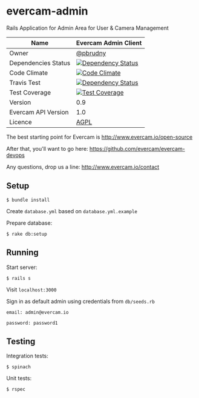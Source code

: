 # evercam-admin
Rails Application for Admin Area for User &amp; Camera Management

| Name   | Evercam Admin Client  |
| --- | --- |
| Owner   | [@pbrudny](https://github.com/pbrudny)   |
| Dependencies Status   | [![Dependency Status](https://gemnasium.com/evercam/evercam-admin.svg)](https://gemnasium.com/evercam/evercam-admin)  |
| Code Climate   | [![Code Climate](https://codeclimate.com/github/evercam/evercam-admin/badges/gpa.svg)](https://codeclimate.com/github/evercam/evercam-admin)   |
| Travis Test   | [![Dependency Status](https://travis-ci.org/evercam/evercam-admin.svg?branch=master)](https://travis-ci.org/evercam/evercam-admin)   |
| Test Coverage  | [![Test Coverage](https://codeclimate.com/github/evercam/evercam-admin/badges/coverage.svg)](https://codeclimate.com/github/evercam/evercam-admin)   |
| Version  | 0.9  |
| Evercam API Version  | 1.0  |
| Licence | [AGPL](https://tldrlegal.com/license/gnu-affero-general-public-license-v3-%28agpl-3.0%29) |

The best starting point for Evercam is http://www.evercam.io/open-source

After that, you'll want to go here: https://github.com/evercam/evercam-devops

Any questions, drop us a line: http://www.evercam.io/contact

## Setup
``
$ bundle install
``

Create ``database.yml`` based on ``database.yml.example``

Prepare database:

``
$ rake db:setup
``

## Running
Start server:

``
$ rails s
``

Visit ``localhost:3000``

Sign in as default admin using credentials from  ``db/seeds.rb``

``
email: admin@evercam.io
``

``
password: password1
``

## Testing
Integration tests:

``
$ spinach
``

Unit tests:

``
$ rspec
``